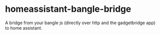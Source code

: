 # homeassistant-bangle-bridge
A bridge from your bangle js (directly over http and the gadgetbridge app) to home assistant.
